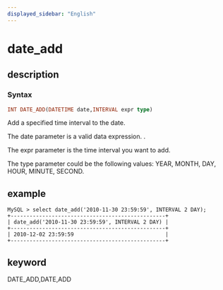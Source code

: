 ```yaml
---
displayed_sidebar: "English"
---
```


# date_add

## description

### Syntax

```Haskell
INT DATE_ADD(DATETIME date,INTERVAL expr type)
```

Add a specified time interval to the date.

The date parameter is a valid data expression. .

The expr parameter is the time interval you want to add.

The type parameter could be the following values: YEAR, MONTH, DAY, HOUR, MINUTE, SECOND.

## example

```Plain Text
MySQL > select date_add('2010-11-30 23:59:59', INTERVAL 2 DAY);
+-------------------------------------------------+
| date_add('2010-11-30 23:59:59', INTERVAL 2 DAY) |
+-------------------------------------------------+
| 2010-12-02 23:59:59                             |
+-------------------------------------------------+
```

## keyword

DATE_ADD,DATE,ADD
